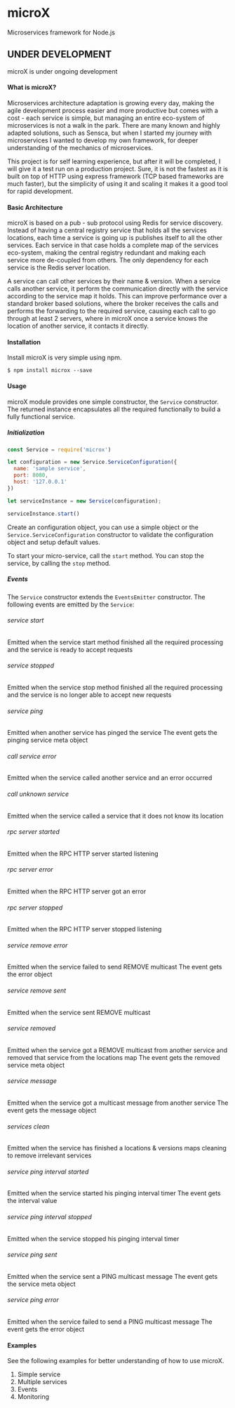 # microX
Microservices framework for Node.js

## UNDER DEVELOPMENT
microX is under ongoing development

#### What is microX?
Microservices architecture adaptation is growing every day, making the agile development process easier and more productive
but comes with a cost - each service is simple, but managing an entire eco-system of microservices is
not a walk in the park. There are many known and highly adapted solutions, such as Sensca, but when I started my journey with
microservices I wanted to develop my own framework, for deeper understanding of the mechanics of microservices.
 
This project is for self learning experience, but after it will be completed, I will give it a test
run on a production project. Sure, it is not the fastest as it is built on top of HTTP using
express framework (TCP based frameworks are much faster), but the simplicity of using it and scaling it makes it a good tool for rapid development.
 
#### Basic Architecture
microX is based on a pub - sub protocol using Redis for service discovery. Instead of having a central registry service that
holds all the services locations, each time a service is going up is publishes itself to all the other services.
Each service in that case holds a complete map of the services eco-system, making the central registry redundant and making each service more de-coupled from others.
The only dependency for each service is the Redis server location.
 
A service can call other services by their name & version. When a service calls another
service, it perform the communication directly with the service according to the service map it holds. This can improve performance over a standard broker based solutions, where the broker receives the calls and performs
the forwarding to the required service, causing each call to go through at least 2 servers, where in microX once a service
knows the location of another service, it contacts it directly.

#### Installation

Install microX is very simple using npm.

```
$ npm install microx --save
```

#### Usage

microX module provides one simple constructor, the `Service` constructor.
The returned instance encapsulates all the required functionally to build a fully functional service.

##### Initialization

```js
const Service = require('microx')

let configuration = new Service.ServiceConfiguration({
  name: 'sample service',
  port: 8080,
  host: '127.0.0.1'
})

let serviceInstance = new Service(configuration);

serviceInstance.start()
```

Create an configuration object, you can use a simple object or the `Service.ServiceConfiguration` constructor to validate the configuration object and setup default values.

To start your micro-service, call the `start` method.
You can stop the service, by calling the `stop` method.

##### Events

The `Service` constructor extends the `EventsEmitter` constructor. The following events are emitted by the `Service`:

###### service start
Emitted when the service start method finished all the required processing and the service is ready to accept requests

###### service stopped
Emitted when the service stop method finished all the required processing and the service is no longer able to accept new requests

###### service ping
Emitted when another service has pinged the service
The event gets the pinging service meta object

###### call service error
Emitted when the service called another service and an error occurred

###### call unknown service
Emitted when the service called a service that it does not know its location

###### rpc server started
Emitted when the RPC HTTP server started listening

###### rpc server error
Emitted when the RPC HTTP server got an error

###### rpc server stopped
Emitted when the RPC HTTP server stopped listening

###### service remove error
Emitted when the service failed to send REMOVE multicast 
The event gets the error object

###### service remove sent
Emitted when the service sent REMOVE multicast

###### service removed
Emitted when the service got a REMOVE multicast from another service and removed that service from the locations map
The event gets the removed service meta object

###### service message
Emitted when the service got a multicast message from another service
The event gets the message object

###### services clean
Emitted when the service has finished a locations & versions maps cleaning to remove irrelevant services

###### service ping interval started
Emitted when the service started his pinging interval timer
The event gets the interval value

###### service ping interval stopped
Emitted when the service stopped his pinging interval timer

###### service ping sent
Emitted when the service sent a PING multicast message
The event gets the service meta object

###### service ping error
Emitted when the service failed to send a PING multicast message
The event gets the error object


#### Examples

See the following examples for better understanding of how to use microX.

1) Simple service
2) Multiple services
3) Events
4) Monitoring